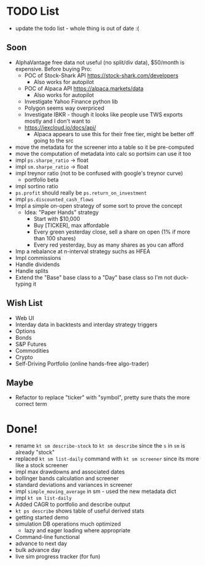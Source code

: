 # TODO List

- update the todo list - whole thing is out of date :(

## Soon

- AlphaVantage free data not useful (no split/div data), $50/month is expensive. Before buying Pro:
  - POC of Stock-Shark API https://stock-shark.com/developers
    - Also works for autopilot
  - POC of Alpaca API https://alpaca.markets/data
    - Also works for autopilot
  - Investigate Yahoo Finance python lib
  - Polygon seems way overpriced
  - Investigate IBKR - though it looks like people use TWS exports mostly and I don't want to
  - https://iexcloud.io/docs/api/
    - Alpaca appears to use this for their free tier, might be better off going to the src
- move the metadata for the screener into a table so it be pre-computed
- move the computation of metadata into calc so portsim can use it  too
- impl `ps.sharpe_ratio` -> float
- impl `sm.sharpe_ratio` -> float
- impl treynor ratio (not to be confused with google's treynor curve)
  - portfolio beta
- impl sortino ratio
- `ps.profit` should really be `ps.return_on_investment`
- impl `ps.discounted_cash_flows`
- Impl a simple on-open strategy of some sort to prove the concept
  - Idea: "Paper Hands" strategy
    - Start with $10,000
    - Buy [TICKER], max affordable
    - Every green yesterday close, sell a share on open (1% if more than 100 shares)
    - Every red yesterday, buy as many shares as you can afford
- Imp a rebalance at n-interval strategy suchs as HFEA
- Impl commissions
- Handle dividends
- Handle splits
- Extend the "Base" base class to a "Day" base class so I'm not duck-typing it

## Wish List

- Web UI
- Interday data in backtests and interday strategy triggers
- Options
- Bonds
- S&P Futures
- Commodities
- Crypto
- Self-Driving Portfolio (online hands-free algo-trader)


## Maybe
- Refactor to replace "ticker" with "symbol", pretty sure thats the more correct term


# Done!


- rename `kt sm describe-stock` to `kt sm describe` since the `s` in `sm` is already "stock"
- replaced `kt sm list-daily` command with `kt sm screener` since its more like a stock screener
- impl max drawdowns and associated dates
- bollinger bands calculation and screener
- standard deviations and variances in screener
- impl `simple_moving_average` in sm - used the new metadata dict
- impl `kt sm list-daily`
- Added CAGR to portfolio and describe output
- `kt ps describe` shows table of useful derived stats
- getting started demo
- simulation DB operations much optimized
  - lazy and eager loading where appropriate
- Command-line functional
- advance to next day
- bulk advance day
- live sim progress tracker (for fun)

